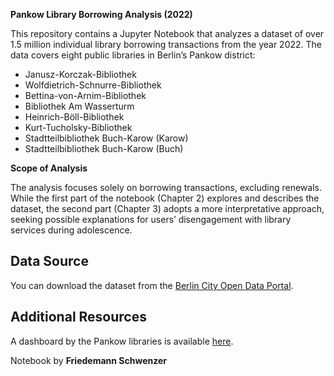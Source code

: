 **Pankow Library Borrowing Analysis (2022)**

This repository contains a Jupyter Notebook that analyzes a dataset of over 1.5 million individual library borrowing transactions from the year 2022. The data covers eight public libraries in Berlin’s Pankow district:

* Janusz-Korczak-Bibliothek
* Wolfdietrich-Schnurre-Bibliothek
* Bettina-von-Arnim-Bibliothek
* Bibliothek Am Wasserturm
* Heinrich-Böll-Bibliothek
* Kurt-Tucholsky-Bibliothek
* Stadtteilbibliothek Buch-Karow (Karow)
* Stadtteilbibliothek Buch-Karow (Buch)

**Scope of Analysis** 

The analysis focuses solely on borrowing transactions, excluding renewals. While the first part of the notebook (Chapter 2) explores and describes the dataset, the second part (Chapter 3) adopts a more interpretative approach, seeking possible explanations for users’ disengagement with library services during adolescence.

## Data Source

You can download the dataset from the [Berlin City Open Data Portal](https://daten.berlin.de/datensaetze/ausleihen-in-offentlichen-bibliotheken-in-pankow-2022).

## Additional Resources

A dashboard by the Pankow libraries is available [here](https://grafana.odis-berlin.de/public-dashboards/6b18fd27a9f84f959a4f63cfe0b985be?orgId=1).

Notebook by **Friedemann Schwenzer**
